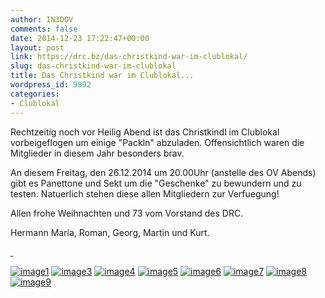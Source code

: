 ```yaml
---
author: IN3DOV
comments: false
date: 2014-12-23 17:22:47+00:00
layout: post
link: https://drc.bz/das-christkind-war-im-clublokal/
slug: das-christkind-war-im-clublokal
title: Das Christkind war im Clublokal...
wordpress_id: 9892
categories:
- Clublokal
---
```


Rechtzeitig noch vor Heilig Abend ist das Christkindl im Clublokal vorbeigeflogen um einige "Packln" abzuladen. Offensichtlich waren die Mitglieder in diesem Jahr besonders brav.

An diesem Freitag, den 26.12.2014 um 20.00Uhr (anstelle des OV Abends) gibt es Panettone und Sekt um die "Geschenke" zu bewundern und zu testen. Natuerlich stehen diese allen Mitgliedern zur Verfuegung!

Allen frohe Weihnachten und 73 vom Vorstand des DRC.

Hermann Maria, Roman, Georg, Martin und Kurt.

[ ](https://drc.bz/wp-content/uploads/2014/12/image1.jpg)

[![image1](https://drc.bz/wp-content/uploads/2014/12/image1.jpg)](https://drc.bz/wp-content/uploads/2014/12/image1.jpg) [![image3](https://drc.bz/wp-content/uploads/2014/12/image3.jpg)](https://drc.bz/wp-content/uploads/2014/12/image3.jpg) [![image4](https://drc.bz/wp-content/uploads/2014/12/image4.jpg)](https://drc.bz/wp-content/uploads/2014/12/image4.jpg) [![image5](https://drc.bz/wp-content/uploads/2014/12/image5.jpg)](https://drc.bz/wp-content/uploads/2014/12/image5.jpg) [![image6](https://drc.bz/wp-content/uploads/2014/12/image6.jpg)](https://drc.bz/wp-content/uploads/2014/12/image6.jpg) [![image7](https://drc.bz/wp-content/uploads/2014/12/image7.jpg)](https://drc.bz/wp-content/uploads/2014/12/image7.jpg) [![image8](https://drc.bz/wp-content/uploads/2014/12/image8.jpg)](https://drc.bz/wp-content/uploads/2014/12/image8.jpg) [![image9](https://drc.bz/wp-content/uploads/2014/12/image9.jpg)](https://drc.bz/wp-content/uploads/2014/12/image9.jpg)






